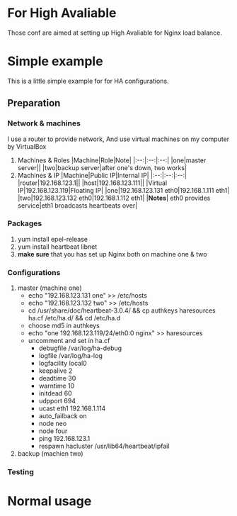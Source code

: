 # For High Avaliable
Those conf are aimed at setting up High Avaliable for Nginx load balance.

# Simple example
This is a little simple example for for HA configurations.
## Preparation
### Network & machines
I use a router to provide network,
And use virtual machines on my computer by VirtualBox
1. Machines & Roles
|Machine|Role|Note|
|:--:|:--:|:--:|
|one|master server||
|two|backup server|after one's down, two works|
2. Machines & IP
|Machine|Public IP|Internal IP|
|:--:|:--:|:--:|
|router|192.168.123.1||
|host|192.168.123.111||
|Virtual IP|192.168.123.119|Floating IP|
|one|192.168.123.131 eth0|192.168.1.111 eth1|
|two|192.168.123.132 eth0|192.168.1.112 eth1|
|**Notes**| eth0 provides service|eth1 broadcasts heartbeats over|
### Packages
1. yum install epel-release
2. yum install heartbeat libnet
3. **make sure** that you has set up Nginx both on machine one & two
### Configurations
1. master (machine one)
	- echo "192.168.123.131 one" >> /etc/hosts
	- echo "192.168.123.132 two" >> /etc/hosts
	- cd /usr/share/doc/heartbeat-3.0.4/ && cp authkeys haresources ha.cf /etc/ha.d/ && cd /etc/ha.d
	- choose md5 in authkeys
	- echo "one 192.168.123.119/24/eth0:0 nginx" >> haresources
	- uncomment and set in ha.cf
		- debugfile /var/log/ha-debug
		- logfile	/var/log/ha-log
		- logfacility	local0
		- keepalive 2
		- deadtime 30
		- warntime 10
		- initdead 60
		- udpport	694
		- ucast eth1 192.168.1.114
		- auto_failback on
		- node	neo
		- node	four
		- ping 192.168.123.1
		- respawn hacluster /usr/lib64/heartbeat/ipfail
2. backup (machien two)

### Testing

# Normal usage
